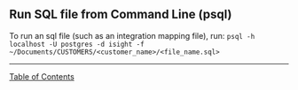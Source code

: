 ## Run SQL file from Command Line (psql)

To run an sql file (such as an integration mapping file), run:
`psql -h localhost -U postgres -d isight -f ~/Documents/CUSTOMERS/<customer_name>/<file_name.sql>`


***
[Table of Contents](../README.md)
